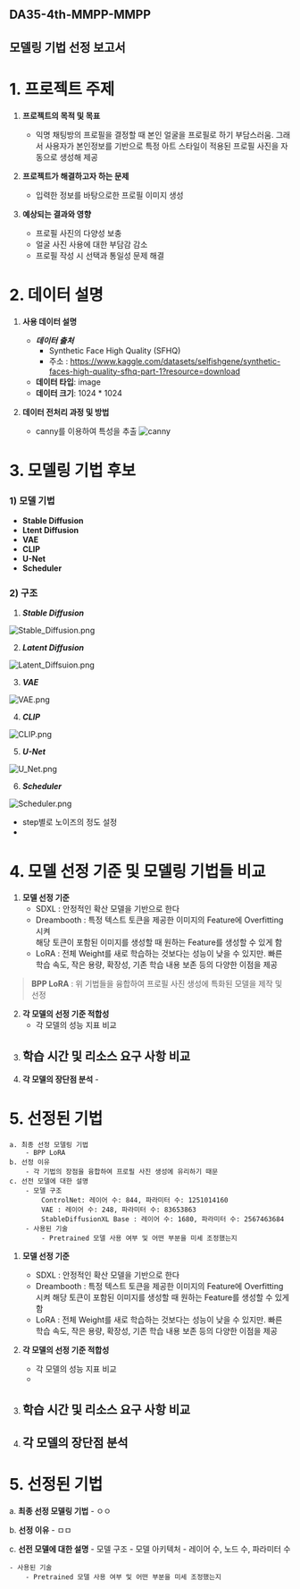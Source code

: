 ## DA35-4th-MMPP-MMPP
## 모델링 기법 선정 보고서
  
# 1. 프로젝트 주제 

1. **프로젝트의 목적 및 목표**
    - 익명 채팅방의 프로필을 결정할 때 본인 얼굴을 프로필로 하기 부담스러움. 그래서 사용자가 본인정보를 기반으로 특정 아트 스타일이 적용된 프로필 사진을 자동으로 생성해 제공
  
2. **프로젝트가 해결하고자 하는 문제**
    - 입력한 정보를 바탕으로한 프로필 이미지 생성
  
3. **예상되는 결과와 영향**
    - 프로필 사진의 다양성 보충
    - 얼굴 사진 사용에 대한 부담감 감소
    - 프로필 작성 시 선택과 통일성 문제 해결

# 2. 데이터 설명

1. **사용 데이터 설명**
    - ***데이터 출처***
        - Synthetic Face High Quality (SFHQ)
        - 주소 : https://www.kaggle.com/datasets/selfishgene/synthetic-faces-high-quality-sfhq-part-1?resource=download            
    - **데이터 타입**: image
    - **데이터 크기**: 1024 * 1024 
  
1. **데이터 전처리 과정 및 방법**
    - canny를 이용하여 특성을 추출
![canny](./img/canny.jpg "canny")

# 3. 모델링 기법 후보    

### 1) 모델 기법

- **Stable Diffusion**
- **Ltent Diffusion**
- **VAE**
- **CLIP**
- **U-Net**
- **Scheduler** 

### 2) 구조

1. ***Stable Diffusion*** 

![Stable_Diffusion.png](./img/Stable_Diffusion.png)

2. ***Latent Diffusion*** 

![Latent_Diffsuion.png](./img/Latent_Diffsuion.png)

3. ***VAE***  

![VAE.png](./img/VAE.png)

4. ***CLIP***  

![CLIP.png](./img/CLIP.png)

5. ***U-Net***  

![U_Net.png](./img/U_Net.png)

6. ***Scheduler***   

![Scheduler.png](./img/Scheduler.png)

- step별로 노이즈의 정도 설정
-

# 4. 모델 선정 기준 및 모델링 기법들 비교
1) **모델 선정 기준**
    - SDXL : 안정적인 확산 모델을 기반으로 한다
    - Dreambooth : 특정 텍스트 토큰을 제공한 이미지의 Feature에 Overfitting 시켜  
                    해당 토큰이 포함된 이미지를 생성할 때 원하는 Feature를 생성할 수 있게 함
    - LoRA : 전체 Weight를 새로 학습하는 것보다는 성능이 낮을 수 있지만. 
                빠른 학습 속도, 작은 용량, 확장성, 기존 학습 내용 보존 등의 다양한 이점을 제공
> **BPP LoRA** : 위 기법들을 융합하여 프로필 사진 생성에 특화된 모델을 제작 및 선정  

2) **각 모델의 선정 기준 적합성**
    - 각 모델의 성능 지표 비교
3) **학습 시간 및 리소스 요구 사항 비교**
    -
4) **각 모델의 장단점 분석**
        - 
# 5. 선정된 기법
    a. 최종 선정 모델링 기법
        - BPP LoRA
    b. 선정 이유
        - 각 기법의 장점을 융합하여 프로필 사진 생성에 유리하기 때문
    c. 선전 모델에 대한 설명
        - 모델 구조
            ControlNet: 레이어 수: 844, 파라미터 수: 1251014160
            VAE : 레이어 수: 248, 파라미터 수: 83653863
            StableDiffusionXL Base : 레이어 수: 1680, 파라미터 수: 2567463684
        - 사용된 기술
            - Pretrained 모델 사용 여부 및 어떤 부분을 미세 조정했는지

1) **모델 선정 기준**
    - SDXL : 안정적인 확산 모델을 기반으로 한다
    - Dreambooth : 특정 텍스트 토큰을 제공한 이미지의 Feature에 Overfitting 시켜 해당 토큰이 포함된 이미지를 생성할 때 원하는 Feature를 생성할 수 있게 함
    - LoRA : 전체 Weight를 새로 학습하는 것보다는 성능이 낮을 수 있지만. 빠른 학습 속도, 작은 용량, 확장성, 기존 학습 내용 보존 등의 다양한 이점을 제공
  
2) **각 모델의 선정 기준 적합성**
    - 각 모델의 성능 지표 비교
    -

3) **학습 시간 및 리소스 요구 사항 비교**
    -

4) **각 모델의 장단점 분석**
    -

# 5. 선정된 기법

a. **최종 선정 모델링 기법**
    - ㅇㅇ
  
b. **선정 이유**
    - ㅁㅁ
  
c. **선전 모델에 대한 설명**
    - 모델 구조
        - 모델 아키텍처
        - 레이어 수, 노드 수, 파라미터 수
  
    - 사용된 기술
        - Pretrained 모델 사용 여부 및 어떤 부분을 미세 조정했는지
